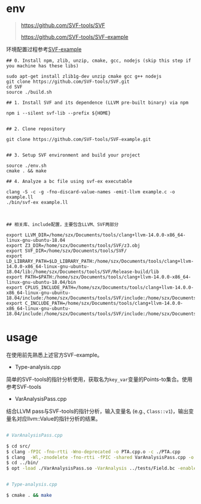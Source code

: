 # env

> https://github.com/SVF-tools/SVF
> 
> https://github.com/SVF-tools/SVF-example

环境配置过程参考[SVF-example](https://github.com/SVF-tools/SVF-example)

```
## 0. Install npm, zlib, unzip, cmake, gcc, nodejs (skip this step if you machine has these libs)

sudo apt-get install zlib1g-dev unzip cmake gcc g++ nodejs
git clone https://github.com/SVF-tools/SVF.git
cd SVF
source ./build.sh

## 1. Install SVF and its dependence (LLVM pre-built binary) via npm

npm i --silent svf-lib --prefix ${HOME}


## 2. Clone repository

git clone https://github.com/SVF-tools/SVF-example.git


## 3. Setup SVF environment and build your project 

source ./env.sh
cmake . && make

## 4. Analyze a bc file using svf-ex executable

clang -S -c -g -fno-discard-value-names -emit-llvm example.c -o example.ll
./bin/svf-ex example.ll



## 相关库、include配置，主要包含LLVM、SVF两部分

export LLVM_DIR=/home/szx/Documents/tools/clang+llvm-14.0.0-x86_64-linux-gnu-ubuntu-18.04
export Z3_DIR=/home/szx/Documents/tools/SVF/z3.obj
export SVF_DIR=/home/szx/Documents/tools/SVF/
export LD_LIBRARY_PATH=$LD_LIBRARY_PATH:/home/szx/Documents/tools/clang+llvm-14.0.0-x86_64-linux-gnu-ubuntu-18.04/lib:/home/szx/Documents/tools/SVF/Release-build/lib
export PATH=$PATH:/home/szx/Documents/tools/clang+llvm-14.0.0-x86_64-linux-gnu-ubuntu-18.04/bin
export CPLUS_INCLUDE_PATH=/home/szx/Documents/tools/clang+llvm-14.0.0-x86_64-linux-gnu-ubuntu-18.04/include:/home/szx/Documents/tools/SVF/include:/home/szx/Documents/tools/SVF/z3.obj/include
export C_INCLUDE_PATH=/home/szx/Documents/tools/clang+llvm-14.0.0-x86_64-linux-gnu-ubuntu-18.04/include:/home/szx/Documents/tools/SVF/include:/home/szx/Documents/tools/SVF/z3.obj/include

```



# usage

在使用前先熟悉上述官方SVF-example。

* Type-analysis.cpp

简单的SVF-tools的指针分析使用，获取名为`key_var`变量的Points-to集合。使用参考SVF-tools

* VarAnalysisPass.cpp

结合LLVM pass与SVF-tools的指针分析，输入变量名 (e.g., `Class::v1`)，输出变量名对应llvm::Value的指针分析的结果。

```bash

# VarAnalysisPass.cpp

$ cd src/
$ clang -fPIC -fno-rtti -Wno-deprecated -o PTA.cpp.o -c ./PTA.cpp
$ clang  -Wl,-znodelete -fno-rtti -fPIC -shared VarAnalysisPass.cpp -o  ../bin/VarAnalysisPass.so /home/szx/Documents/tools/SVF/Release-build/lib/libSvf.a  PTA.cpp.o
$ cd ../bin/
$ opt -load ./VarAnalysisPass.so -VarAnalysis ../tests/Field.bc -enable-new-pm=0 -o /dev/null


# Type-analysis.cpp

$ cmake . && make


```
